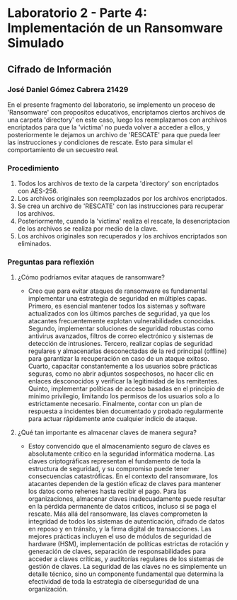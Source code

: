 # Laboratorio 2 - Parte 4: Implementación de un Ransomware Simulado
## Cifrado de Información
### José Daniel Gómez Cabrera 21429

En el presente fragmento del laboratorio, se implemento un proceso de 'Ransomware' con propositos educativos, encriptamos ciertos archivos de una carpeta 'directory' en este caso, luego los reemplazamos con archivos encriptados para que la 'victima' no pueda volver a acceder a ellos, y posteriormente le dejamos un archivo de 'RESCATE' para que pueda leer las instrucciones y condiciones de rescate. Esto para simular el comportamiento de un secuestro real.

### Procedimiento
1. Todos los archivos de texto de la carpeta 'directory' son encriptados con AES-256.
2. Los archivos originales son reemplazados por los archivos encriptados.
3. Se crea un archivo de 'RESCATE' con las instrucciones para recuperar los archivos.
4. Posteriormente, cuando la 'victima' realiza el rescate, la desencriptacion de los archivos se realiza por medio de la clave.
5. Los archivos originales son recuperados y los archivos encriptados son eliminados.


### Preguntas para reflexión
1. ¿Cómo podríamos evitar ataques de ransomware?
   - Creo que para evitar ataques de ransomware es fundamental implementar una estrategia de seguridad en múltiples capas. Primero, es esencial mantener todos los sistemas y software actualizados con los últimos parches de seguridad, ya que los atacantes frecuentemente explotan vulnerabilidades conocidas. Segundo, implementar soluciones de seguridad robustas como antivirus avanzados, filtros de correo electrónico y sistemas de detección de intrusiones. Tercero, realizar copias de seguridad regulares y almacenarlas desconectadas de la red principal (offline) para garantizar la recuperación en caso de un ataque exitoso. Cuarto, capacitar constantemente a los usuarios sobre prácticas seguras, como no abrir adjuntos sospechosos, no hacer clic en enlaces desconocidos y verificar la legitimidad de los remitentes. Quinto, implementar políticas de acceso basadas en el principio de mínimo privilegio, limitando los permisos de los usuarios solo a lo estrictamente necesario. Finalmente, contar con un plan de respuesta a incidentes bien documentado y probado regularmente para actuar rápidamente ante cualquier indicio de ataque.


2. ¿Qué tan importante es almacenar claves de manera segura?
   - Estoy convencido que el almacenamiento seguro de claves es absolutamente crítico en la seguridad informática moderna. Las claves criptográficas representan el fundamento de toda la estructura de seguridad, y su compromiso puede tener consecuencias catastróficas. En el contexto del ransomware, los atacantes dependen de la gestión eficaz de claves para mantener los datos como rehenes hasta recibir el pago. Para las organizaciones, almacenar claves inadecuadamente puede resultar en la pérdida permanente de datos críticos, incluso si se paga el rescate. Más allá del ransomware, las claves comprometen la integridad de todos los sistemas de autenticación, cifrado de datos en reposo y en tránsito, y la firma digital de transacciones. Las mejores prácticas incluyen el uso de módulos de seguridad de hardware (HSM), implementación de políticas estrictas de rotación y generación de claves, separación de responsabilidades para acceder a claves críticas, y auditorías regulares de los sistemas de gestión de claves. La seguridad de las claves no es simplemente un detalle técnico, sino un componente fundamental que determina la efectividad de toda la estrategia de ciberseguridad de una organización.

